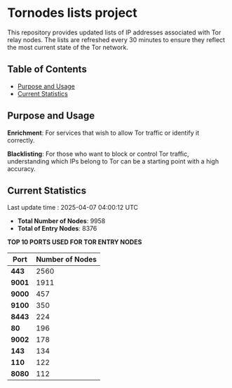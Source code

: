 # Tornodes lists project

This repository provides updated lists of IP addresses associated with Tor relay nodes. The lists are refreshed every 30 minutes to ensure they reflect the most current state of the Tor network.

## Table of Contents

- [Purpose and Usage](#purpose-and-usage)
- [Current Statistics](#current-statistics)


## Purpose and Usage

**Enrichment**: For services that wish to allow Tor traffic or identify it correctly.

**Blacklisting**: For those who want to block or control Tor traffic, understanding which IPs belong to Tor can be a starting point with a high accuracy.

## Current Statistics

Last update time : 2025-04-07 04:00:12 UTC

- **Total Number of Nodes**: 9958
- **Total of Entry Nodes**: 8376

**TOP 10 PORTS USED FOR TOR ENTRY NODES**

| **Port** | **Number of Nodes** |
|------|-----------------|
| **443**   | 2560  |
| **9001**   | 1911  |
| **9000**   | 457  |
| **9100**   | 350  |
| **8443**   | 224  |
| **80**   | 196  |
| **9002**   | 178  |
| **143**   | 134  |
| **110**   | 122  |
| **8080**   | 112  |

